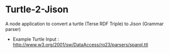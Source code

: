 Turtle-2-Jison
==============

A node application to convert a turtle (Terse RDF Triple) to Jison (Grammar parser)

* Example Turtle Input : <http://www.w3.org/2001/sw/DataAccess/rq23/parsers/sparql.ttl>
